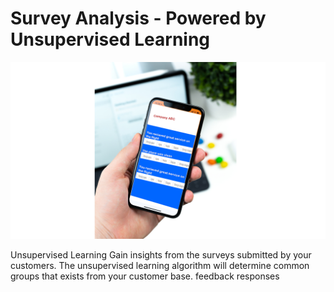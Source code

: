 # Survey Analysis - Powered by Unsupervised Learning

![Test](https://github.com/VirajVaitha123/Survey-Analysis---Powered-by-Unsupervised-Learning/blob/master/Images/test.png)


Unsupervised Learning
Gain insights from the surveys submitted by your customers. The unsupervised learning algorithm will determine common groups that exists from your customer base. feedback responses
